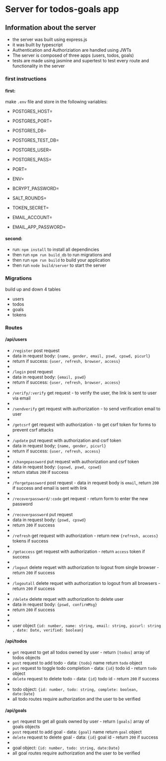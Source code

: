# Server for todos-goals app

## Information about the server
- the server was built using express.js
- it was built by typescript
- Authentication and Authoriziation are handled using JWTs
- The server is composed of three apps (users, todos, goals)
- tests are made using jasmine and supertest to test every route and functionality in the server

### first instructions
#### first: 
make `.env` file and store in the following variables:
- POSTGRES_HOST=
- POSTGRES_PORT=
- POSTGRES_DB=
- POSTGRES_TEST_DB=
- POSTGRES_USER=
- POSTGRES_PASS=

- PORT=
- ENV=

- BCRYPT_PASSWORD=
- SALT_ROUNDS=
- TOKEN_SECRET=

- EMAIL_ACCOUNT=
- EMAIL_APP_PASSWORD=

#### second:
- run: `npm install` to install all dependincies
- then run `npm run build_db` to run migrations and 
- then run `npm run build` to build your application
- then run `node build/server` to start the server


### Migrations
build up and down 4 tables
- users
- todos
- goals
- tokens

### Routes
#### /api/users

- `/register` post request
- data in request body: `{name, gender, email, pswd, cpswd, picurl}` 
- return if success: `{user, refresh, browser, access}` 
- 
-  `/login` post request
- data in request body: `{email, pswd}`
- return if success: `{user, refresh, browser, access}` 
- 
- `/verify/:verify` get request - to verify the user, the link is sent to user via email
- 
- `/sendverify` get request with authorization - to send verification email to user
- 
- `/getcsrf` get request with authorization - to get csrf token for forms to prevent csrf attacks
- 
- `/update` put request with authorization and csrf token 
- data in request body; `{name, gender, picurl}`
- return if success: `{user, refresh, access}`
- 
- `/changepassword` put request with authorization and csrf token
- data in request body: `{opswd, pswd, cpswd}`
- return status `200` if success
- 
- `/forgetpassword` post request - data in request body is `email`, return `200` if success and email is sent with link
- 
- `/recoverpassword/:code` get request - return form to enter the new password
- 
- `/recoverpassword` put request
- data in request body: `{pswd, cpswd}`
- return `200` if success
- 
- `/refresh` get request with authorization - return new `{refresh, access}` tokens if success
- 
- `/getaccess` get request with authorization - return `access` token if success
- 
- `/logout` delete requet with authorization to logout from single browser - return `200` if success
- 
- `/logoutall` delete requet with authorization to logout from all browsers - return `200` if success
- 
- `/delete` delete requet with authorization to delete user
- data in request body: `{pswd, confirmMsg}`
- return `200` if success
- 
- 
- user object `{id: number, name: string, email: string, picurl: string , date: Date, verified: boolean}`

#### /api/todos
- `get` request to get all todos owned by user - return `[todos]` array of todos objects
- `post` request to add todo - data: `{todo}` name return `todo` object
- `put` request to toggle todo completion - data: `{id}` todo id - return `todo` object
- `delete` request to delete todo - data: `{id}` todo id - return `200` if success
- 
- todo object: `{id: number, todo: string, complete: boolean, date:Date}`
- all todo routes require authorization and the user to be verified

#### /api/goals
- `get` request to get all goals owned by user - return `[goals]` array of goals objects
- `post` request to add goal - data: `{goal}` name return `goal` object
- `delete` request to delete goal - data: `{id}` goal id - return `200` if success
- 
- goal object: `{id: number, todo: string, date:Date}`
- all goal routes require authorization and the user to be verified

